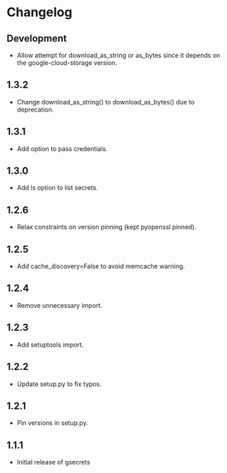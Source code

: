 Changelog
=========

Development
-----------

* Allow attempt for download_as_string or as_bytes since it depends on the google-cloud-storage version.

1.3.2
-----

* Change download_as_string() to download_as_bytes() due to deprecation.

1.3.1
-----

* Add option to pass credentials.

1.3.0
-----

* Add ls option to list secrets.

1.2.6
-----

* Relax constraints on version pinning (kept pyopenssl pinned).

1.2.5
-----

* Add cache_discovery=False to avoid memcache warning.

1.2.4
-----

* Remove unnecessary import.

1.2.3
-----

* Add setuptools import.

1.2.2
-----

* Update setup.py to fix typos.

1.2.1
-----

* Pin versions in setup.py.

1.1.1
-----

* Initial release of gsecrets
